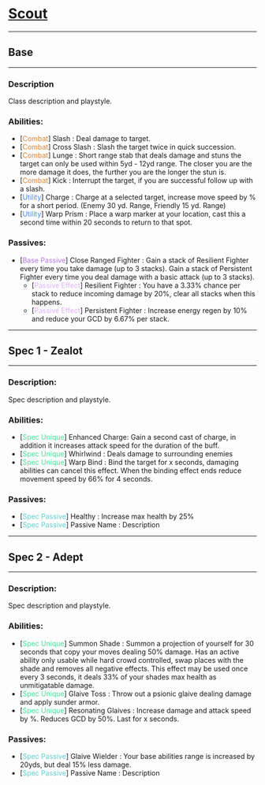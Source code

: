 # <span style="text-decoration:underline">Scout</span>

---
## Base
---

### Description

Class description and playstyle.

### Abilities:

- [<span style="color:#db8437">Combat</span>] Slash : Deal damage to target.
- [<span style="color:#db8437">Combat</span>] Cross Slash : Slash the target twice in quick succession.
- [<span style="color:#db8437">Combat</span>] Lunge : Short range stab that deals damage and stuns the target can only be used within 5yd - 12yd range. The closer you are the more damage it does, the further you are the longer the stun is.
- [<span style="color:#db8437">Combat</span>] Kick : Interrupt the target, if you are successful follow up with a slash.
- [<span style="color:#4b88fa">Utility</span>] Charge : Charge at a selected target, increase move speed by % for a short period. (Enemy 30 yd. Range, Friendly 15 yd. Range)
- [<span style="color:#4b88fa">Utility</span>] Warp Prism : Place a warp marker at your location, cast this a second time within 20 seconds to return to that spot.

### Passives:

- [<span style="color:#b677e0">Base Passive</span>] Close Ranged Fighter : Gain a stack of Resilient Fighter every time you take damage (up to 3 stacks). Gain a stack of Persistent Fighter every time you deal damage with a basic attack (up to 3 stacks). 
    -  [<span style="color:#deb0fc">Passive Effect</span>] Resilient Fighter : You have a 3.33% chance per stack to reduce incoming damage by 20%, clear all stacks when this happens.
    -  [<span style="color:#deb0fc">Passive Effect</span>] Persistent Fighter : Increase energy regen by 10% and reduce your GCD by 6.67% per stack.

---
##  Spec 1 - Zealot
---

### Description:

Spec description and playstyle.

### Abilities:

- [<span style="color:#43e097">Spec Unique</span>] Enhanced Charge: Gain a second cast of charge, in addition it increases attack speed for the duration of the buff.
- [<span style="color:#43e097">Spec Unique</span>] Whirlwind : Deals damage to surrounding enemies
- [<span style="color:#43e097">Spec Unique</span>] Warp Bind : Bind the target for x seconds, damaging abilities can cancel this effect. When the binding effect ends reduce movement speed by 66% for 4 seconds.

### Passives:

- [<span style="color:#63cece">Spec Passive</span>] Healthy : Increase max health by 25%
- [<span style="color:#63cece">Spec Passive</span>] Passive Name : Description

---
## Spec 2 - Adept
---

### Description:

Spec description and playstyle.

### Abilities:

- [<span style="color:#43e097">Spec Unique</span>] Summon Shade : Summon a projection of yourself for 30 seconds that copy your moves dealing 50% damage. 
Has an active ability only usable while hard crowd controlled, swap places with the shade and removes all negative effects.
This effect may be used once every 3 seconds, it deals 33% of your shades max health as unmitigatable damage.
- [<span style="color:#43e097">Spec Unique</span>] Glaive Toss : Throw out a psionic glaive dealing damage and apply sunder armor.
- [<span style="color:#43e097">Spec Unique</span>] Resonating Glaives : Increase damage and attack speed by %. Reduces GCD by 50%. Last for x seconds.

### Passives:

- [<span style="color:#63cece">Spec Passive</span>] Glaive Wielder : Your base abilities range is increased by 20yds, but deal 15% less damage.
- [<span style="color:#63cece">Spec Passive</span>] Passive Name : Description